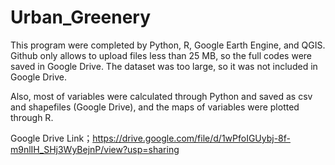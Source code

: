 # Urban_Greenery

This program were completed by Python, R, Google Earth Engine, and QGIS. Github only allows to upload files less than 25 MB, so the full codes were saved in Google Drive. The dataset was too large, so it was not included in Google Drive. 

Also, most of variables were calculated through Python and saved as csv and shapefiles (Google Drive), and the maps of variables were plotted through R. 

Google Drive Link；https://drive.google.com/file/d/1wPfoIGUybj-8f-m9nlIH_SHj3WyBejnP/view?usp=sharing
